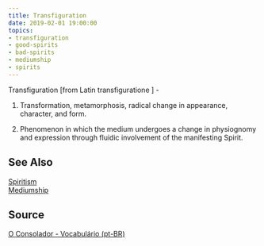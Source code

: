 ```yaml
---
title: Transfiguration
date: 2019-02-01 19:00:00
topics:
- transfiguration
- good-spirits
- bad-spirits
- mediumship
- spirits
---
```


Transfiguration [from Latin transfiguratione ] - 

1. Transformation, metamorphosis, radical change in appearance, character, and
   form. 

2. Phenomenon in which the medium undergoes a change in physiognomy and
   expression through fluidic involvement of the manifesting Spirit.
 
## See Also
[Spiritism](/spiritism)  
[Mediumship](/spiritism/mediumship)   

## Source
[O Consolador - Vocabulário (pt-BR)](http://www.oconsolador.com.br/linkfixo/vocabulario/principal.html)

